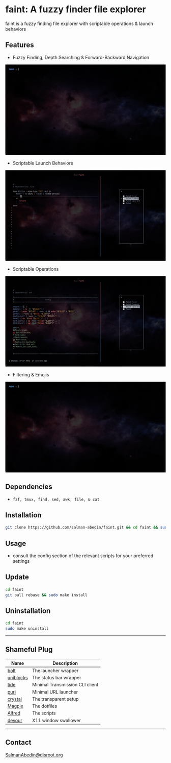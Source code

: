 # faint: A fuzzy finder file explorer

faint is a fuzzy finding file explorer with scriptable operations & launch behaviors

## Features

-  Fuzzy Finding, Depth Searching & Forward-Backward Navigation

![](demo/navigation.gif)

-  Scriptable Launch Behaviors

![](demo/launching.gif)

-  Scriptable Operations

![](demo/operations.gif)

-  Filtering & Emojis

![](demo/filtering.gif)

## Dependencies

-  `fzf, tmux, find, sed, awk, file, & cat`

## Installation

```sh
git clone https://github.com/salman-abedin/faint.git && cd faint && sudo make install
```

## Usage

-  consult the config section of the relevant scripts for your preferred settings

## Update

```sh
cd faint
git pull rebase && sudo make install
```

## Uninstallation

```sh
cd faint
sudo make uninstall
```

---

## Shameful Plug

| Name                                                    | Description                     |
| ------------------------------------------------------- | ------------------------------- |
| [bolt](https://github.com/salman-abedin/bolt)           | The launcher wrapper            |
| [uniblocks](https://github.com/salman-abedin/uniblocks) | The status bar wrapper          |
| [tide](https://github.com/salman-abedin/tide)           | Minimal Transmission CLI client |
| [puri](https://github.com/salman-abedin/puri)           | Minimal URL launcher            |
| [crystal](https://github.com/salman-abedin/crystal)     | The transparent setup           |
| [Magpie](https://github.com/salman-abedin/magpie)       | The dotfiles                    |
| [Alfred](https://github.com/salman-abedin/alfred)       | The scripts                     |
| [devour](https://github.com/salman-abedin/devour)       | X11 window swallower            |

---

## Contact

SalmanAbedin@disroot.org
